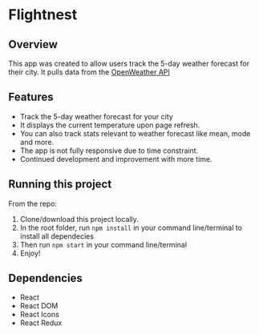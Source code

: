 # Flightnest

## Overview

This app was created to allow users track the 5-day weather forecast for their city. It pulls data from the [OpenWeather API](https://openweathermap.org/api)

## Features

- Track the 5-day weather forecast for your city
- It displays the current temperature upon page refresh.
- You can also track stats relevant to weather forecast like mean, mode and more.
- The app is not fully responsive due to time constraint.
- Continued development and improvement with more time.

## Running this project

From the repo:

1. Clone/download this project locally.
2. In the root folder, run `npm install` in your command line/terminal to install all dependecies
3. Then run `npm start` in your command line/terminal
4. Enjoy!

## Dependencies

- React
- React DOM
- React Icons
- React Redux
